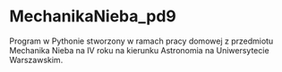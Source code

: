 # MechanikaNieba_pd9
Program w Pythonie stworzony w ramach pracy domowej z przedmiotu Mechanika Nieba
na IV roku na kierunku Astronomia na Uniwersytecie Warszawskim.
